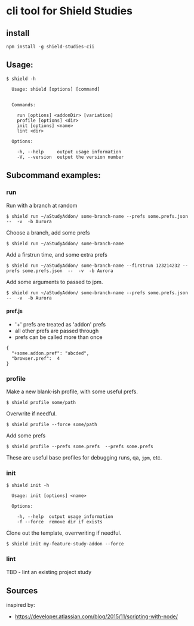 # cli tool for Shield Studies

## install

```
npm install -g shield-studies-cii
```


## Usage:

```
$ shield -h

  Usage: shield [options] [command]


  Commands:

    run [options] <addonDir> [variation]
    profile [options] <dir>
    init [options] <name>
    lint <dir>

  Options:

    -h, --help     output usage information
    -V, --version  output the version number
```

## Subcommand examples:

### run

Run with a branch at random
```
$ shield run ~/aStudyAddon/ some-branch-name --prefs some.prefs.json  --  -v  -b Aurora
```

Choose a branch, add some prefs
```
$ shield run ~/aStudyAddon/ some-branch-name
```

Add a firstrun time, and some extra prefs

```
$ shield run ~/aStudyAddon/ some-branch-name --firstrun 123214232 --prefs some.prefs.json  --  -v  -b Aurora
```

Add some arguments to passed to jpm.
```
$ shield run ~/aStudyAddon/ some-branch-name --prefs some.prefs.json  --  -v  -b Aurora
```

#### pref.js

- '+' prefs are treated as 'addon' prefs
- all other prefs are passed through
- prefs can be called more than once

```
{
  "+some.addon.pref": "abcded",
  "browser.pref":  4
}
```

### profile

Make a new blank-ish profile, with some useful prefs.
```
$ shield profile some/path
```

Overwrite if needful.
```
$ shield profile --force some/path
```

Add some prefs
```
$ shield profile --prefs some.prefs  --prefs some.prefs
```

These are useful base profiles for debugging runs, qa, `jpm`, etc.


### init

```
$ shield init -h

  Usage: init [options] <name>

  Options:

    -h, --help  output usage information
    -f --force  remove dir if exists
```

Clone out the template, overrwriting if needful.

```$ shield init my-feature-study-addon --force```

### lint

TBD - lint an existing project study


## Sources

inspired by:

- https://developer.atlassian.com/blog/2015/11/scripting-with-node/

